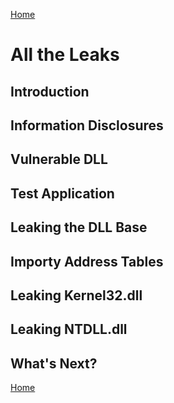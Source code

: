 [Home](https://plackyhacker.github.io)

# All the Leaks

## Introduction

## Information Disclosures

## Vulnerable DLL

## Test Application

## Leaking the DLL Base

## Importy Address Tables

## Leaking Kernel32.dll

## Leaking NTDLL.dll

## What's Next?

[Home](https://plackyhacker.github.io)
